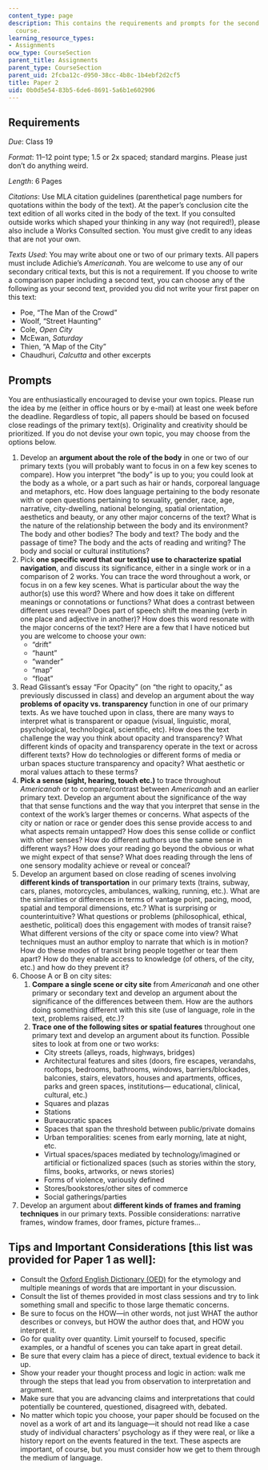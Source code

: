 ```yaml
---
content_type: page
description: This contains the requirements and prompts for the second essay of the
  course.
learning_resource_types:
- Assignments
ocw_type: CourseSection
parent_title: Assignments
parent_type: CourseSection
parent_uid: 2fcba12c-d950-38cc-4b8c-1b4ebf2d2cf5
title: Paper 2
uid: 0b0d5e54-83b5-6de6-8691-5a6b1e602906
---
```


Requirements
------------

_Due_: Class 19

_Format_: 11–12 point type; 1.5 or 2x spaced; standard margins. Please just don’t do anything weird.

_Length_: 6 Pages

_Citations_: Use MLA citation guidelines (parenthetical page numbers for quotations within the body of the text). At the paper’s conclusion cite the text edition of all works cited in the body of the text. If you consulted outside works which shaped your thinking in any way (not required!), please also include a Works Consulted section. You must give credit to any ideas that are not your own.

_Texts Used_: You may write about one or two of our primary texts. All papers must include Adichie’s _Americanah_. You are welcome to use any of our secondary critical texts, but this is not a requirement. If you choose to write a comparison paper including a second text, you can choose any of the following as your second text, provided you did not write your first paper on this text:

*   Poe, “The Man of the Crowd”
*   Woolf, “Street Haunting”
*   Cole, _Open City_
*   McEwan, _Saturday_
*   Thien, “A Map of the City”
*   Chaudhuri, _Calcutta_ and other excerpts

Prompts
-------

You are enthusiastically encouraged to devise your own topics. Please run the idea by me (either in office hours or by e-mail) at least one week before the deadline. Regardless of topic, all papers should be based on focused close readings of the primary text(s). Originality and creativity should be prioritized. If you do not devise your own topic, you may choose from the options below.

1.  Develop an **argument about the role of the body** in one or two of our primary texts (you will probably want to focus in on a few key scenes to compare). How you interpret “the body” is up to you; you could look at the body as a whole, or a part such as hair or hands, corporeal language and metaphors, etc. How does language pertaining to the body resonate with or open questions pertaining to sexuality, gender, race, age, narrative, city-dwelling, national belonging, spatial orientation, aesthetics and beauty, or any other major concerns of the text? What is the nature of the relationship between the body and its environment? The body and other bodies? The body and text? The body and the passage of time? The body and the acts of reading and writing? The body and social or cultural institutions?
2.  Pick **one specific word that our text(s) use to characterize spatial navigation**, and discuss its significance, either in a single work or in a comparison of 2 works. You can trace the word throughout a work, or focus in on a few key scenes. What is particular about the way the author(s) use this word? Where and how does it take on different meanings or connotations or functions? What does a contrast between different uses reveal? Does part of speech shift the meaning (verb in one place and adjective in another)? How does this word resonate with the major concerns of the text? Here are a few that I have noticed but you are welcome to choose your own:
    *   “drift”
    *   “haunt”
    *   “wander”
    *   “map”
    *   “float”
3.  Read Glissant’s essay “For Opacity” (on “the right to opacity,” as previously discussed in class) and develop an argument about the way **problems of opacity vs. transparency** function in one of our primary texts. As we have touched upon in class, there are many ways to interpret what is transparent or opaque (visual, linguistic, moral, psychological, technological, scientific, etc). How does the text challenge the way you think about opacity and transparency? What different kinds of opacity and transparency operate in the text or across different texts? How do technologies or different forms of media or urban spaces stucture transparency and opacity? What aesthetic or moral values attach to these terms?
4.  **Pick a sense (sight, hearing, touch etc.)** to trace throughout _Americanah_ or to compare/contrast between _Americanah_ and an earlier primary text. Develop an argument about the significance of the way that that sense functions and the way that you interpret that sense in the context of the work’s larger themes or concerns. What aspects of the city or nation or race or gender does this sense provide access to and what aspects remain untapped? How does this sense collide or conflict with other senses? How do different authors use the same sense in different ways? How does your reading go beyond the obvious or what we might expect of that sense? What does reading through the lens of one sensory modality achieve or reveal or conceal?
5.  Develop an argument based on close reading of scenes involving **different kinds of transportation** in our primary texts (trains, subway, cars, planes, motorcycles, ambulances, walking, running, etc.). What are the similarities or differences in terms of vantage point, pacing, mood, spatial and temporal dimensions, etc.? What is surprising or counterintuitive? What questions or problems (philosophical, ethical, aesthetic, political) does this engagement with modes of transit raise? What different versions of the city or space come into view? What techniques must an author employ to narrate that which is in motion? How do these modes of transit bring people together or tear them apart? How do they enable access to knowledge (of others, of the city, etc.) and how do they prevent it?
6.  Choose A or B on city sites:  
    1.  **Compare a single scene or city site** from _Americanah_ and one other primary or secondary text and develop an argument about the significance of the differences between them. How are the authors doing something different with this site (use of language, role in the text, problems raised, etc.)?
    2.  **Trace one of the following sites or spatial features** throughout one primary text and develop an argument about its function. Possible sites to look at from one or two works:
        *   City streets (alleys, roads, highways, bridges)
        *   Architectural features and sites (doors, fire escapes, verandahs, rooftops, bedrooms, bathrooms, windows, barriers/blockades, balconies, stairs, elevators, houses and apartments, offices, parks and green spaces, institutions— educational, clinical, cultural, etc.)
        *   Squares and plazas
        *   Stations
        *   Bureaucratic spaces
        *   Spaces that span the threshold between public/private domains
        *   Urban temporalities: scenes from early morning, late at night, etc.
        *   Virtual spaces/spaces mediated by technology/imagined or artificial or fictionalized spaces (such as stories within the story, films, books, artworks, or news stories)
        *   Forms of violence, variously defined
        *   Stores/bookstores/other sites of commerce
        *   Social gatherings/parties
7.  Develop an argument about **different kinds of frames and framing techniques** in our primary texts. Possible considerations: narrative frames, window frames, door frames, picture frames…

Tips and Important Considerations \[this list was provided for Paper 1 as well\]:
---------------------------------------------------------------------------------

*   Consult the [Oxford English Dictionary (OED)](http://oed.com) for the etymology and multiple meanings of words that are important in your discussion.
*   Consult the list of themes provided in most class sessions and try to link something small and specific to those large thematic concerns.
*   Be sure to focus on the HOW—in other words, not just WHAT the author describes or conveys, but HOW the author does that, and HOW you interpret it.
*   Go for quality over quantity. Limit yourself to focused, specific examples, or a handful of scenes you can take apart in great detail.
*   Be sure that every claim has a piece of direct, textual evidence to back it up.
*   Show your reader your thought process and logic in action: walk me through the steps that lead you from observation to interpretation and argument.
*   Make sure that you are advancing claims and interpretations that could potentially be countered, questioned, disagreed with, debated.
*   No matter which topic you choose, your paper should be focused on the novel as a work of art and its language—it should not read like a case study of individual characters’ psychology as if they were real, or like a history report on the events featured in the text. These aspects are important, of course, but you must consider how we get to them through the medium of language.
